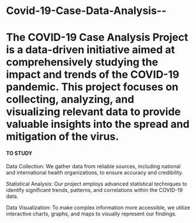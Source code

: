 # Covid-19-Case-Data-Analysis--

# The COVID-19 Case Analysis Project is a data-driven initiative aimed at comprehensively studying the impact and trends of the COVID-19 pandemic. This project focuses on collecting, analyzing, and visualizing relevant data to provide valuable insights into the spread and mitigation of the virus.

####  TO STUDY

Data Collection: We gather data from reliable sources, including national and international health organizations, to ensure accuracy and credibility.

Statistical Analysis: Our project employs advanced statistical techniques to identify significant trends, patterns, and correlations within the COVID-19 data.

Data Visualization: To make complex information more accessible, we utilize interactive charts, graphs, and maps to visually represent our findings.
